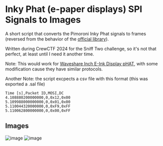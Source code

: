 # Inky Phat (e-paper displays) SPI Signals to Images

A short script that converts the Pimoroni Inky Phat signals to frames (reversed from the behavior of the [official library](https://github.com/pimoroni/inky)).

Written during CrewCTF 2024 for the Sniff Two challenge, so it's not that perfect, at least until I need it another time.

Note: This would work for [Waveshare Inch E-Ink Display pHAT](https://www.waveshare.com/wiki/2.13inch_e-Paper_HAT), with some modification cause they have similar protocols.

Another Note: the script excpects a csv file with this format (this was exported a .sal file)
```
Time [s],Packet ID,MOSI,DC
4.108880200000000,0,0x12,0x00
5.109988000000000,0,0x01,0x00
5.110044320000000,0,0xF9,0xFF
5.110062800000000,0,0x00,0xFF
```
## Images

![image](https://github.com/user-attachments/assets/59343660-4f01-4fdd-b848-ff6482ee0a8a)
![image](https://github.com/user-attachments/assets/511eee09-0989-4f0b-8420-97e06ad5762f)
